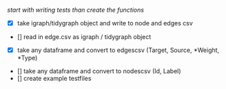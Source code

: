 *start with writing tests than create the functions*

- [x] take igraph/tidygraph object and write to node and edges csv
- [] read in edge.csv as igraph / tidygraph object
- [x] take any dataframe and convert to edgescsv (Target, Source, *Weight, *Type)
- [] take any dataframe and convert to nodescsv (Id, Label)
- [] create example testfiles
